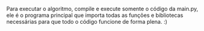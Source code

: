 Para executar o algoritmo, compile e execute somente o código da main.py, ele é o programa principal que importa todas as funções e bibliotecas necessárias para que todo o código funcione de forma plena. :)